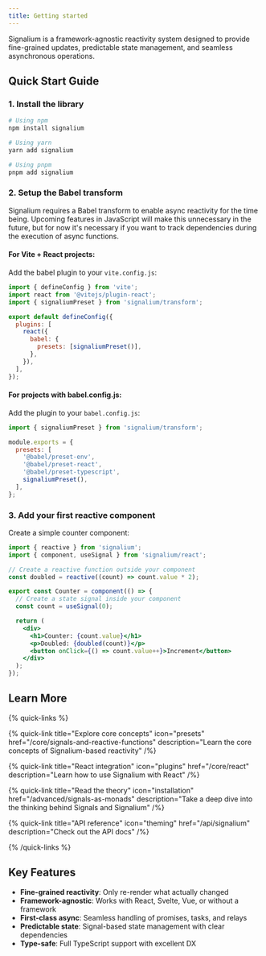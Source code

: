 ```yaml
---
title: Getting started
---
```


Signalium is a framework-agnostic reactivity system designed to provide fine-grained updates, predictable state management, and seamless asynchronous operations.

## Quick Start Guide

### 1. Install the library

```bash
# Using npm
npm install signalium

# Using yarn
yarn add signalium

# Using pnpm
pnpm add signalium
```

### 2. Setup the Babel transform

Signalium requires a Babel transform to enable async reactivity for the time being. Upcoming features in JavaScript will make this unnecessary in the future, but for now it's necessary if you want to track dependencies during the execution of async functions.

#### For Vite + React projects:

Add the babel plugin to your `vite.config.js`:

```js
import { defineConfig } from 'vite';
import react from '@vitejs/plugin-react';
import { signaliumPreset } from 'signalium/transform';

export default defineConfig({
  plugins: [
    react({
      babel: {
        presets: [signaliumPreset()],
      },
    }),
  ],
});
```

#### For projects with babel.config.js:

Add the plugin to your `babel.config.js`:

```js
import { signaliumPreset } from 'signalium/transform';

module.exports = {
  presets: [
    '@babel/preset-env',
    '@babel/preset-react',
    '@babel/preset-typescript',
    signaliumPreset(),
  ],
};
```

### 3. Add your first reactive component

Create a simple counter component:

```jsx
import { reactive } from 'signalium';
import { component, useSignal } from 'signalium/react';

// Create a reactive function outside your component
const doubled = reactive((count) => count.value * 2);

export const Counter = component(() => {
  // Create a state signal inside your component
  const count = useSignal(0);

  return (
    <div>
      <h1>Counter: {count.value}</h1>
      <p>Doubled: {doubled(count)}</p>
      <button onClick={() => count.value++}>Increment</button>
    </div>
  );
});
```

## Learn More

{% quick-links %}

{% quick-link title="Explore core concepts" icon="presets" href="/core/signals-and-reactive-functions" description="Learn the core concepts of Signalium-based reactivity" /%}

{% quick-link title="React integration" icon="plugins" href="/core/react" description="Learn how to use Signalium with React" /%}

{% quick-link title="Read the theory" icon="installation" href="/advanced/signals-as-monads" description="Take a deep dive into the thinking behind Signals and Signalium" /%}

{% quick-link title="API reference" icon="theming" href="/api/signalium" description="Check out the API docs" /%}

{% /quick-links %}

## Key Features

- **Fine-grained reactivity**: Only re-render what actually changed
- **Framework-agnostic**: Works with React, Svelte, Vue, or without a framework
- **First-class async**: Seamless handling of promises, tasks, and relays
- **Predictable state**: Signal-based state management with clear dependencies
- **Type-safe**: Full TypeScript support with excellent DX
